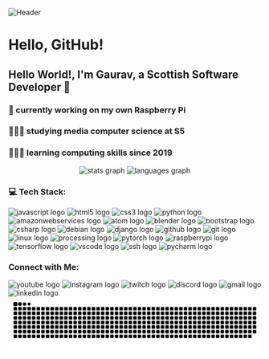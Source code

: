 ![Header](./header.svg)
<!-- <img src="pexels-pixabay-355465.jpg" alt="GitHub Banner" width="100%" /> -->


# Hello, GitHub!

## Hello World!, I'm Gaurav, a Scottish Software Developer 👋

### 🛜 currently working on my own Raspberry Pi
### 👨🏼‍🎓 studying media computer science at S5
### 👨🏼‍💻 learning computing skills since 2019

<div align="center">
  <img src="https://github-readme-stats.vercel.app/api?username=gtl123&hide_title=false&hide_rank=false&show_icons=true&include_all_commits=true&count_private=true&disable_animations=false&theme=dracula&locale=en&hide_border=false" height="150" alt="stats graph" />
  <img src="https://github-readme-stats.vercel.app/api/top-langs?username=gtl123&locale=en&hide_title=false&layout=compact&card_width=320&langs_count=5&theme=dracula&hide_border=false" height="150" alt="languages graph" />
</div>

### 💻 Tech Stack:
<img src="https://cdn.jsdelivr.net/gh/devicons/devicon/icons/javascript/javascript-original.svg" height="30" width="30" alt="javascript logo" />
<img src="https://cdn.jsdelivr.net/gh/devicons/devicon/icons/html5/html5-original.svg" height="30" width="30" alt="html5 logo" />
<img src="https://cdn.jsdelivr.net/gh/devicons/devicon/icons/css3/css3-original.svg" height="30" width="30" alt="css3 logo" />
<img src="https://cdn.jsdelivr.net/gh/devicons/devicon/icons/python/python-original.svg" height="30" width="30" alt="python logo" />
<img src="https://cdn.jsdelivr.net/gh/devicons/devicon/icons/amazonwebservices/amazonwebservices-plain-wordmark.svg" height="30" width="30" alt="amazonwebservices logo" />
<img src="https://cdn.jsdelivr.net/gh/devicons/devicon/icons/atom/atom-original.svg" height="30" width="30" alt="atom logo" />
<img src="https://cdn.jsdelivr.net/gh/devicons/devicon/icons/blender/blender-original.svg" height="30" width="30" alt="blender logo" />
<img src="https://cdn.jsdelivr.net/gh/devicons/devicon/icons/bootstrap/bootstrap-original.svg" height="30" width="30" alt="bootstrap logo" />
<img src="https://cdn.jsdelivr.net/gh/devicons/devicon/icons/csharp/csharp-original.svg" height="30" width="30" alt="csharp logo" />
<img src="https://cdn.jsdelivr.net/gh/devicons/devicon/icons/debian/debian-original.svg" height="30" width="30" alt="debian logo" />
<img src="https://cdn.jsdelivr.net/gh/devicons/devicon/icons/django/django-plain.svg" height="30" width="30" alt="django logo" />
<img src="https://cdn.jsdelivr.net/gh/devicons/devicon/icons/github/github-original.svg" height="30" width="30" alt="github logo" />
<img src="https://cdn.jsdelivr.net/gh/devicons/devicon/icons/git/git-original.svg" height="30" width="30" alt="git logo" />
<img src="https://cdn.jsdelivr.net/gh/devicons/devicon/icons/linux/linux-original.svg" height="30" width="30" alt="linux logo" />
<img src="https://cdn.jsdelivr.net/gh/devicons/devicon/icons/processing/processing-original.svg" height="30" width="30" alt="processing logo" />
<img src="https://cdn.jsdelivr.net/gh/devicons/devicon/icons/pytorch/pytorch-original.svg" height="30" width="30" alt="pytorch logo" />
<img src="https://cdn.jsdelivr.net/gh/devicons/devicon/icons/raspberrypi/raspberrypi-original.svg" height="30" width="30" alt="raspberrypi logo" />
<img src="https://cdn.jsdelivr.net/gh/devicons/devicon/icons/tensorflow/tensorflow-original.svg" height="30" width="30" alt="tensorflow logo" />
<img src="https://cdn.jsdelivr.net/gh/devicons/devicon/icons/vscode/vscode-original.svg" height="30" width="30" alt="vscode logo" />
<img src="https://cdn.jsdelivr.net/gh/devicons/devicon/icons/ssh/ssh-original-wordmark.svg" height="30" width="30" alt="ssh logo" />
<img src="https://cdn.jsdelivr.net/gh/devicons/devicon/icons/pycharm/pycharm-original.svg" height="30" width="30" alt="pycharm logo" />

### Connect with Me:
<img src="https://img.shields.io/static/v1?message=Youtube&logo=youtube&label=&color=FF0000&logoColor=white&labelColor=&style=for-the-badge" height="35" width="35" alt="youtube logo" />
<img src="https://img.shields.io/static/v1?message=Instagram&logo=instagram&label=&color=E4405F&logoColor=white&labelColor=&style=for-the-badge" height="35" width="35" alt="instagram logo" />
<img src="https://img.shields.io/static/v1?message=Twitch&logo=twitch&label=&color=9146FF&logoColor=white&labelColor=&style=for-the-badge" height="35" width="35" alt="twitch logo" />
<img src="https://img.shields.io/static/v1?message=Discord&logo=discord&label=&color=7289DA&logoColor=white&labelColor=&style=for-the-badge" height="35" width="35" alt="discord logo" />
<img src="https://img.shields.io/static/v1?message=Gmail&logo=gmail&label=&color=D14836&logoColor=white&labelColor=&style=for-the-badge" height="35" width="35" alt="gmail logo" />
<img src="https://img.shields.io/static/v1?message=LinkedIn&logo=linkedin&label=&color=0077B5&logoColor=white&labelColor=&style=for-the-badge" height="35" width="35" alt="linkedin logo" />

<picture>
  <source media="(prefers-color-scheme: dark)" srcset="https://raw.githubusercontent.com/gtl123/gtl123/output/github-snake-dark.svg" />
  <source media="(prefers-color-scheme: light)" srcset="https://raw.githubusercontent.com/gtl123/gtl123/output/github-snake.svg" />
  <img alt="github-snake" src="https://raw.githubusercontent.com/gtl123/gtl123/output/github-snake.svg" />
</picture>

